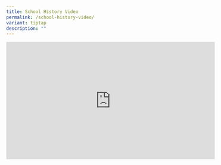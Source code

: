```yaml
---
title: School History Video
permalink: /school-history-video/
variant: tiptap
description: ""
---
```

<div class="iframe-wrapper">
<iframe height="315" width="560" allowfullscreen="true" frameborder="0" src="https://www.youtube.com/embed/fiOkMFVwh6Q?si=-Nz7uvNSdNrttCIH"></iframe>
</div>
<p></p>